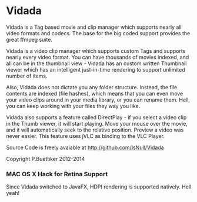 
Vidada
=======

Vidada is a Tag based movie and clip manager which supports nearly all video formats and codecs. The base for the big coded support provides the great ffmpeg suite.

Vidada is a video clip manager which supports custom Tags and supports nearly every video format. You can have thousands of movies indexed, and all can be in the thumbnail view - Vidada has an custom written Thumbnail viewer which has an intelligent just-in-time rendering to support unlimited number of items.

Also, Vidada does not dictate you any folder structure. Instead, the file contents are indexed (file hashes), which means that you can even move your video clips around in your media library, or you can rename them. Hell, you can keep working with your files they way you like.

Vidada also supports a feature called DirectPlay - if you select a video clip in the Thumb viewer, it will start playing. Move your mouse over the movie, and it will automatically seek to the relative position. Preview a video was never easier. This feature uses jVLC as binding to the VLC Player.


Source Code is freely avaiable at http://github.com/IsNull/Vidada

Copyright P.Buettiker  2012-2014







### MAC OS X Hack for Retina Support

Since Vidada switched to JavaFX, HDPI rendering is supported natively. Hell yeah!

